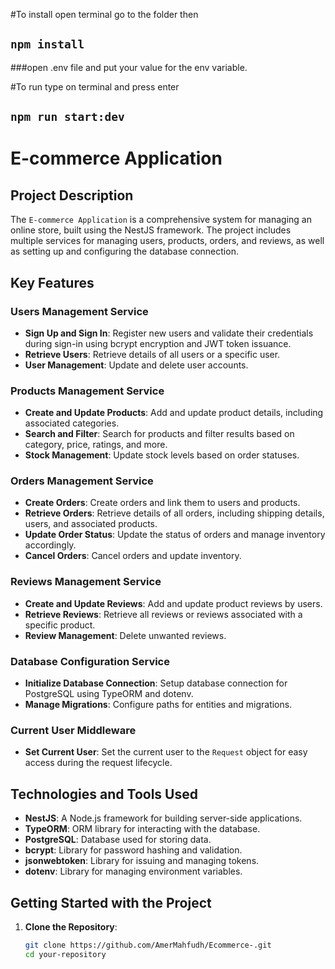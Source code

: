 #To install open terminal go to the folder then
## `npm install`

###open .env file and put your value for the env variable.


#To run type on terminal and press enter
## `npm run start:dev`


# E-commerce Application

## Project Description
The `E-commerce Application` is a comprehensive system for managing an online store, built using the NestJS framework. The project includes multiple services for managing users, products, orders, and reviews, as well as setting up and configuring the database connection.

## Key Features

### Users Management Service
- **Sign Up and Sign In**: Register new users and validate their credentials during sign-in using bcrypt encryption and JWT token issuance.
- **Retrieve Users**: Retrieve details of all users or a specific user.
- **User Management**: Update and delete user accounts.

### Products Management Service
- **Create and Update Products**: Add and update product details, including associated categories.
- **Search and Filter**: Search for products and filter results based on category, price, ratings, and more.
- **Stock Management**: Update stock levels based on order statuses.

### Orders Management Service
- **Create Orders**: Create orders and link them to users and products.
- **Retrieve Orders**: Retrieve details of all orders, including shipping details, users, and associated products.
- **Update Order Status**: Update the status of orders and manage inventory accordingly.
- **Cancel Orders**: Cancel orders and update inventory.

### Reviews Management Service
- **Create and Update Reviews**: Add and update product reviews by users.
- **Retrieve Reviews**: Retrieve all reviews or reviews associated with a specific product.
- **Review Management**: Delete unwanted reviews.

### Database Configuration Service
- **Initialize Database Connection**: Setup database connection for PostgreSQL using TypeORM and dotenv.
- **Manage Migrations**: Configure paths for entities and migrations.

### Current User Middleware
- **Set Current User**: Set the current user to the `Request` object for easy access during the request lifecycle.

## Technologies and Tools Used
- **NestJS**: A Node.js framework for building server-side applications.
- **TypeORM**: ORM library for interacting with the database.
- **PostgreSQL**: Database used for storing data.
- **bcrypt**: Library for password hashing and validation.
- **jsonwebtoken**: Library for issuing and managing tokens.
- **dotenv**: Library for managing environment variables.

## Getting Started with the Project

1. **Clone the Repository**:
   ```bash
   git clone https://github.com/AmerMahfudh/Ecommerce-.git
   cd your-repository


